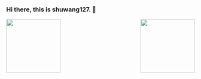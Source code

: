 ### Hi there, this is shuwang127. 👋


<img align="left" height="145em" src="https://github-readme-stats.vercel.app/api?username=shuwang127&show_icons=true&count_private=true&include_all_commits=true&hide_title=true" />


<img align="right" height="145em" src="https://github-readme-stats.vercel.app/api/top-langs/?username=shuwang127&show_icons=true&count_private=true&include_all_commits=true&hide_title=true&layout=compact" />


<!--
**shuwang127/shuwang127** is a ✨ _special_ ✨ repository because its `README.md` (this file) appears on your GitHub profile.

Here are some ideas to get you started:
&hide_border=true
- 🔭 I’m currently working on ...
- 🌱 I’m currently learning ...
- 👯 I’m looking to collaborate on ...
- 🤔 I’m looking for help with ...
- 💬 Ask me about ...
- 📫 How to reach me: ...
- 😄 Pronouns: ...
- ⚡ Fun fact: ...
-->
